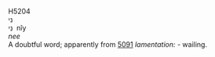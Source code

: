 <body>
  <p>H5204<br>  ני  <br> נִי  ‎  nı̂y  <br><i>nee </i><br>A doubtful word; apparently from <a href="h5091.htm">5091</a>  <i>lamentation: - </i>wailing.<br></p>
 </body>